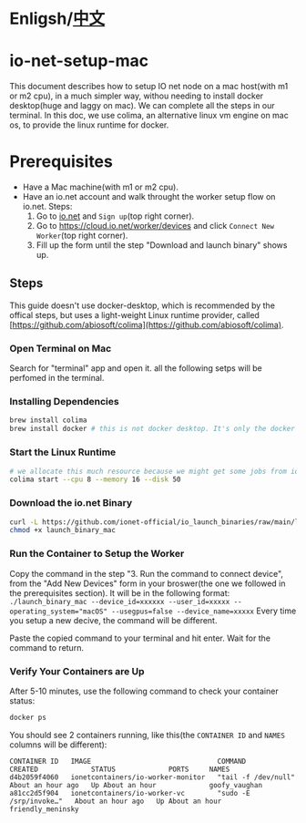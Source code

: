 # Enligsh/[中文](./README_zh.md)

# io-net-setup-mac

This document describes how to setup IO net node on a mac host(with m1 or m2 cpu), in a much simpler way, withou needing to install docker desktop(huge and laggy on mac). We can complete all the steps in our terminal.
In this doc, we use colima, an alternative linux vm engine on mac os, to provide the linux runtime for docker.

# Prerequisites
 - Have a Mac machine(with m1 or m2 cpu).
 - Have an io.net account and walk throught the worker setup flow on io.net. Steps:
    1. Go to [io.net](https://io.net/) and `Sign up`(top right corner).
    2. Go to https://cloud.io.net/worker/devices and click `Connect New Worker`(top right corner).
    3. Fill up the form until the step "Download and launch binary" shows up.

## Steps
This guide doesn't use docker-desktop, which is recommended by the offical steps, but uses a light-weight Linux runtime provider, called [https://github.com/abiosoft/colima](https://github.com/abiosoft/colima).

### Open Terminal on Mac
Search for "terminal" app and open it. all the following setps will be perfomed in the terminal.

### Installing Dependencies
```bash
brew install colima
brew install docker # this is not docker desktop. It's only the docker command line tool.
```

### Start the Linux Runtime
```bash
# we allocate this much resource because we might get some jobs from io.net, and the image itself is already very big
colima start --cpu 8 --memory 16 --disk 50
```

### Download the io.net Binary
```bash
curl -L https://github.com/ionet-official/io_launch_binaries/raw/main/launch_binary_mac -o launch_binary_mac
chmod +x launch_binary_mac
```

### Run the Container to Setup the Worker
Copy the command in the step "3. Run the command to connect device", from the "Add New Devices" form in your broswer(the one we followed in the prerequisites section).
It will be in the following format:
`./launch_binary_mac --device_id=xxxxxx --user_id=xxxxx --operating_system="macOS" --usegpus=false --device_name=xxxxx`
Every time you setup a new decive, the command will be different.

Paste the copied command to your terminal and hit enter. Wait for the command to return.

### Verify Your Containers are Up
After 5-10 minutes, use the following command to check your container status:
```bash
docker ps
```
You should see 2 containers running, like this(the `CONTAINER ID` and `NAMES` columns will be different):
```
CONTAINER ID   IMAGE                               COMMAND                  CREATED             STATUS             PORTS     NAMES
d4b2059f4060   ionetcontainers/io-worker-monitor   "tail -f /dev/null"      About an hour ago   Up About an hour             goofy_vaughan
a81cc2d5f904   ionetcontainers/io-worker-vc        "sudo -E /srp/invoke…"   About an hour ago   Up About an hour             friendly_meninsky
```
